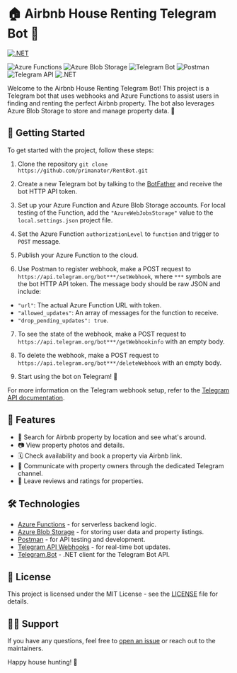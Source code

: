 # 🏠 Airbnb House Renting Telegram Bot 🤖

[![.NET](https://github.com/primanator/RentBot/actions/workflows/dotnet_build_and_run_unit_tests.yml/badge.svg)](https://github.com/primanator/RentBot/actions/workflows/dotnet_build_and_run_unit_tests.yml)

![Azure Functions](https://img.shields.io/badge/Azure_Functions-blue?style=flat-square&logo=microsoft-azure&logoColor=white)
![Azure Blob Storage](https://img.shields.io/badge/Azure_Blob_Storage-blue?style=flat-square&logo=microsoft-azure&logoColor=white)
![Telegram Bot](https://img.shields.io/badge/Telegram_Bot-blue?style=flat-square&logo=telegram&logoColor=white)
![Postman](https://img.shields.io/badge/Postman-orange?style=flat-square&logo=postman&logoColor=white)
![Telegram API](https://img.shields.io/badge/Telegram_API-blue?style=flat-square&logo=telegram&logoColor=white)
![.NET](https://img.shields.io/badge/.NET-blue?style=flat-square&logo=.net&logoColor=white)

Welcome to the Airbnb House Renting Telegram Bot! This project is a Telegram bot that uses webhooks and Azure Functions to assist users in finding and renting the perfect Airbnb property. The bot also leverages Azure Blob Storage to store and manage property data. 🌟

## 🚀 Getting Started

To get started with the project, follow these steps:

1. Clone the repository `git clone https://github.com/primanator/RentBot.git`

2. Create a new Telegram bot by talking to the [BotFather](https://core.telegram.org/bots#how-do-i-create-a-bot) and receive the bot HTTP API token.

3. Set up your Azure Function and Azure Blob Storage accounts. For local testing of the Function, add the `"AzureWebJobsStorage"` value to the `local.settings.json` project file.

4. Set the Azure Function `authorizationLevel` to `function` and trigger to `POST` message.

5. Publish your Azure Function to the cloud.

6. Use Postman to register webhook, make a POST request to `https://api.telegram.org/bot***/setWebhook`, where `***` symbols are the bot HTTP API token. The message body should be raw JSON and include:
- `"url"`: The actual Azure Function URL with token.
- `"allowed_updates"`: An array of messages for the function to receive.
- `"drop_pending_updates": true`.

7. To see the state of the webhook, make a POST request to `https://api.telegram.org/bot***/getWebhookinfo` with an empty body.

8. To delete the webhook, make a POST request to `https://api.telegram.org/bot***/deleteWebhook` with an empty body.

9. Start using the bot on Telegram! 🎉

For more information on the Telegram webhook setup, refer to the [Telegram API documentation](https://core.telegram.org/bots/api#setwebhook).

## 💼 Features

- 🔎 Search for Airbnb property by location and see what's around.
- 📷 View property photos and details.
- 🗓️ Check availability and book a property via Airbnb link.
- 💬 Communicate with property owners through the dedicated Telegram channel.
- 📝 Leave reviews and ratings for properties.

## 🛠️ Technologies

- [Azure Functions](https://azure.microsoft.com/en-us/services/functions/) - for serverless backend logic.
- [Azure Blob Storage](https://azure.microsoft.com/en-us/services/storage/blobs/) - for storing user data and property listings.
- [Postman](https://www.postman.com/) - for API testing and development.
- [Telegram API Webhooks](https://core.telegram.org/bots/api#setwebhook) - for real-time bot updates.
- [Telegram.Bot](https://github.com/TelegramBots/telegram.bot) - .NET client for the Telegram Bot API.

## 📃 License

This project is licensed under the MIT License - see the [LICENSE](LICENSE) file for details.

## 🙋‍♂️ Support

If you have any questions, feel free to [open an issue](https://github.com/primanator/RentBot/issues/new) or reach out to the maintainers.

Happy house hunting! 🏡
